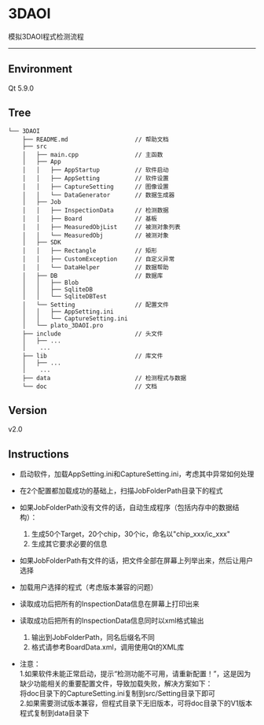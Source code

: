 # 3DAOI
模拟3DAOI程式检测流程

---

## Environment

Qt 5.9.0

## Tree
```
└── 3DAOI
    ├── README.md                   // 帮助文档
    ├── src                         
    │   ├── main.cpp                // 主函数
    │   ├── App
    │   │   ├── AppStartup          // 软件启动
    │   │   ├── AppSetting          // 软件设置
    │   │   ├── CaptureSetting      // 图像设置
    │   │   └── DataGenerator       // 数据生成器
    │   ├── Job                     
    │   │   ├── InspectionData      // 检测数据
    │   │   ├── Board               // 基板
    │   │   ├── MeasuredObjList     // 被测对象列表
    │   │   └── MeasuredObj         // 被测对象
    │   ├── SDK                      
    │   │   ├── Rectangle           // 矩形
    │   │   ├── CustomException     // 自定义异常
    │   │   └── DataHelper          // 数据帮助
    │   ├── DB                      // 数据库
    │   │   ├── Blob         
    │   │   ├── SqliteDB
    │   │   └── SqliteDBTest
    │   └── Setting                 // 配置文件        
    │   │   ├── AppSetting.ini         
    │   │   └── CaptureSetting.ini     
    │   └── plato_3DAOI.pro              
    ├── include                     // 头文件
    │   ├── ...
    │    ...
    ├── lib                         // 库文件      
    │   ├── ...
    │    ...
    ├── data                        // 检测程式与数据
    └── doc                         // 文档
```
## Version
v2.0

## Instructions
- 启动软件，加载AppSetting.ini和CaptureSetting.ini，考虑其中异常如何处理
- 在2个配置都加载成功的基础上，扫描JobFolderPath目录下的程式
- 如果JobFolderPath没有文件的话，自动生成程序（包括内存中的数据结构）：
    1. 生成50个Target，20个chip，30个ic，命名以"chip_xxx/ic_xxx"
    2. 生成其它要求必要的信息
- 如果JobFolderPath有文件的话，把文件全部在屏幕上列举出来，然后让用户选择
- 加载用户选择的程式（考虑版本兼容的问题）
- 读取成功后把所有的InspectionData信息在屏幕上打印出来
- 读取成功后把所有的InspectionData信息同时以xml格式输出
    1. 输出到JobFolderPath，同名后缀名不同
    2. 格式请参考BoardData.xml，调用使用Qt的XML库


- 注意：   
   1.如果软件未能正常启动，提示“检测功能不可用，请重新配置！”，这是因为缺少功能相关的重要配置文件，导致加载失败，解决方案如下：  
   将doc目录下的CaptureSetting.ini复制到src/Setting目录下即可  
   2.如果需要测试版本兼容，但程式目录下无旧版本，可将doc目录下的V1版本程式复制到data目录下
